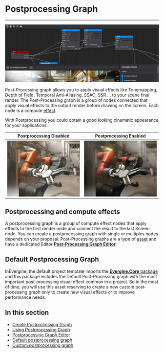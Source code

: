 # Postprocessing Graph
---
![PostProcessing graph](images/postProcessingGraph.jpg)

Post-Processing graph allows you to apply visual effects like Tonemapping, Depth of Field, Temporal Anti-Aliasing, SSAO, SSR ... to your scene final render. The Post-Processing graph is a group of nodes connected that apply visual effects to the output render before drawing on the screen. Each node is a compute [effect](effects.md).

With Postprocessing you could obtain a good looking cinematic appearance for your applications:

| Postprocessing Disabled | Postprocessing Enabled |
| --- | --- |
| ![Postprocessing Disabled](images/PostProcessingGraphBefore.jpg)| ![Postprocessing Enabled](images/PostProcessingGraphAfter.jpg) |

## Postprocessing and compute effects

A postprocessing graph is a group of compute effect nodes that apply effects to the first render node and connect the result to the last Screen node. You can create a postprocessing graph with single or multiples nodes depends on your proposal. Post-Processing graphs are a type of [asset](index.md) and have a dedicated Editor [**Post-Processing Graph Editor**](postprocessing_graph_editor.md).

## Default Postprocessing Graph

InEvergine, the default project template imports the [**Evergine.Core** package](../packages.md) and this package includes the Default Post-Processing graph with the most important post-processing visual effect common in a project. So in the most of time, you will use this asset reserving to create a new custom post-processing graph only to create new visual effects or to improve performance needs.

## In this section

* [Create Postprocessing Graph](create_postprocessing_graphs.md)
* [Using Postprocessing Graph](using_postprocessing_graphs.md)
* [Postprocessing Graph Editor](postprocessing_graph_editor.md)
* [Default postprocessing graph](default_postprocessing_graph/index.md)
* [Custom postprocessing graph](custom_postprocessing_graph.md)